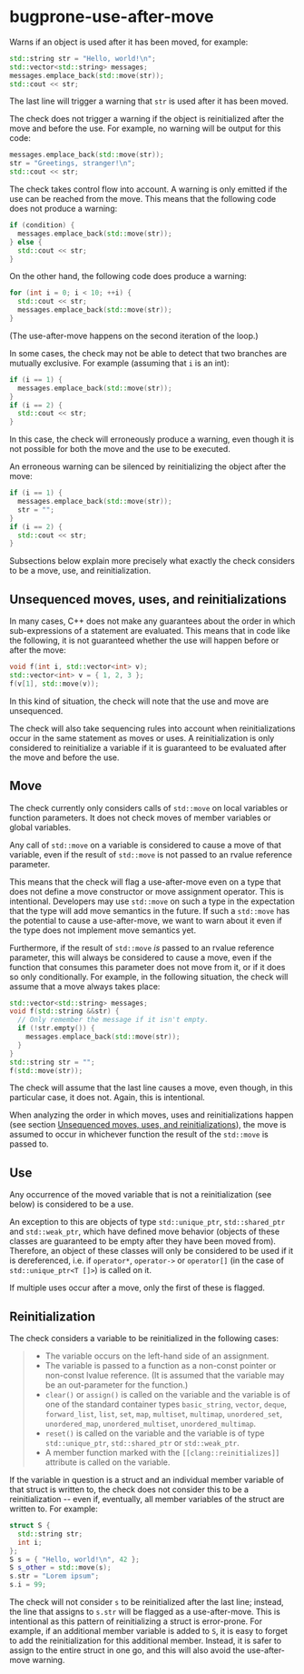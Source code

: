 # bugprone-use-after-move

Warns if an object is used after it has been moved, for example:

``` c++
std::string str = "Hello, world!\n";
std::vector<std::string> messages;
messages.emplace_back(std::move(str));
std::cout << str;
```

The last line will trigger a warning that `str` is used after it has
been moved.

The check does not trigger a warning if the object is reinitialized
after the move and before the use. For example, no warning will be
output for this code:

``` c++
messages.emplace_back(std::move(str));
str = "Greetings, stranger!\n";
std::cout << str;
```

The check takes control flow into account. A warning is only emitted if
the use can be reached from the move. This means that the following code
does not produce a warning:

``` c++
if (condition) {
  messages.emplace_back(std::move(str));
} else {
  std::cout << str;
}
```

On the other hand, the following code does produce a warning:

``` c++
for (int i = 0; i < 10; ++i) {
  std::cout << str;
  messages.emplace_back(std::move(str));
}
```

(The use-after-move happens on the second iteration of the loop.)

In some cases, the check may not be able to detect that two branches are
mutually exclusive. For example (assuming that `i` is an int):

``` c++
if (i == 1) {
  messages.emplace_back(std::move(str));
}
if (i == 2) {
  std::cout << str;
}
```

In this case, the check will erroneously produce a warning, even though
it is not possible for both the move and the use to be executed.

An erroneous warning can be silenced by reinitializing the object after
the move:

``` c++
if (i == 1) {
  messages.emplace_back(std::move(str));
  str = "";
}
if (i == 2) {
  std::cout << str;
}
```

Subsections below explain more precisely what exactly the check
considers to be a move, use, and reinitialization.

## Unsequenced moves, uses, and reinitializations

In many cases, C++ does not make any guarantees about the order in which
sub-expressions of a statement are evaluated. This means that in code
like the following, it is not guaranteed whether the use will happen
before or after the move:

``` c++
void f(int i, std::vector<int> v);
std::vector<int> v = { 1, 2, 3 };
f(v[1], std::move(v));
```

In this kind of situation, the check will note that the use and move are
unsequenced.

The check will also take sequencing rules into account when
reinitializations occur in the same statement as moves or uses. A
reinitialization is only considered to reinitialize a variable if it is
guaranteed to be evaluated after the move and before the use.

## Move

The check currently only considers calls of `std::move` on local
variables or function parameters. It does not check moves of member
variables or global variables.

Any call of `std::move` on a variable is considered to cause a move of
that variable, even if the result of `std::move` is not passed to an
rvalue reference parameter.

This means that the check will flag a use-after-move even on a type that
does not define a move constructor or move assignment operator. This is
intentional. Developers may use `std::move` on such a type in the
expectation that the type will add move semantics in the future. If such
a `std::move` has the potential to cause a use-after-move, we want to
warn about it even if the type does not implement move semantics yet.

Furthermore, if the result of `std::move` *is* passed to an rvalue
reference parameter, this will always be considered to cause a move,
even if the function that consumes this parameter does not move from it,
or if it does so only conditionally. For example, in the following
situation, the check will assume that a move always takes place:

``` c++
std::vector<std::string> messages;
void f(std::string &&str) {
  // Only remember the message if it isn't empty.
  if (!str.empty()) {
    messages.emplace_back(std::move(str));
  }
}
std::string str = "";
f(std::move(str));
```

The check will assume that the last line causes a move, even though, in
this particular case, it does not. Again, this is intentional.

When analyzing the order in which moves, uses and reinitializations
happen (see section [Unsequenced moves, uses, and
reinitializations](#unsequenced-moves-uses-and-reinitializations)), the
move is assumed to occur in whichever function the result of the
`std::move` is passed to.

## Use

Any occurrence of the moved variable that is not a reinitialization (see
below) is considered to be a use.

An exception to this are objects of type `std::unique_ptr`,
`std::shared_ptr` and `std::weak_ptr`, which have defined move behavior
(objects of these classes are guaranteed to be empty after they have
been moved from). Therefore, an object of these classes will only be
considered to be used if it is dereferenced, i.e. if `operator*`,
`operator->` or `operator[]` (in the case of `std::unique_ptr<T []>`) is
called on it.

If multiple uses occur after a move, only the first of these is flagged.

## Reinitialization

The check considers a variable to be reinitialized in the following
cases:

>   - The variable occurs on the left-hand side of an assignment.
>   - The variable is passed to a function as a non-const pointer or
>     non-const lvalue reference. (It is assumed that the variable may
>     be an out-parameter for the function.)
>   - `clear()` or `assign()` is called on the variable and the variable
>     is of one of the standard container types `basic_string`,
>     `vector`, `deque`, `forward_list`, `list`, `set`, `map`,
>     `multiset`, `multimap`, `unordered_set`, `unordered_map`,
>     `unordered_multiset`, `unordered_multimap`.
>   - `reset()` is called on the variable and the variable is of type
>     `std::unique_ptr`, `std::shared_ptr` or `std::weak_ptr`.
>   - A member function marked with the `[[clang::reinitializes]]`
>     attribute is called on the variable.

If the variable in question is a struct and an individual member
variable of that struct is written to, the check does not consider this
to be a reinitialization -- even if, eventually, all member variables of
the struct are written to. For example:

``` c++
struct S {
  std::string str;
  int i;
};
S s = { "Hello, world!\n", 42 };
S s_other = std::move(s);
s.str = "Lorem ipsum";
s.i = 99;
```

The check will not consider `s` to be reinitialized after the last line;
instead, the line that assigns to `s.str` will be flagged as a
use-after-move. This is intentional as this pattern of reinitializing a
struct is error-prone. For example, if an additional member variable is
added to `S`, it is easy to forget to add the reinitialization for this
additional member. Instead, it is safer to assign to the entire struct
in one go, and this will also avoid the use-after-move warning.
